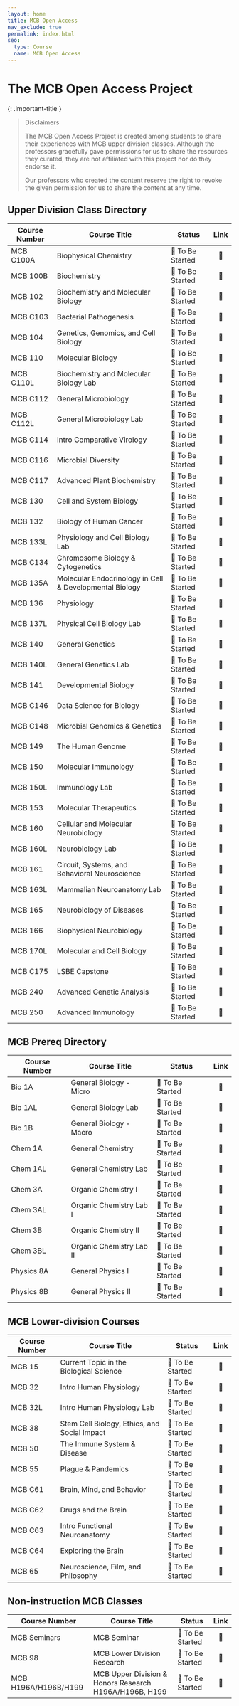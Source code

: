 ```yaml
---
layout: home
title: MCB Open Access
nav_exclude: true
permalink: index.html
seo:
  type: Course
  name: MCB Open Access
---
```


# The MCB Open Access Project

{: .important-title }
> Disclaimers
>
> The MCB Open Access Project is created among students to share their experiences with MCB upper division classes. Although the professors gracefully gave permissions for us to share the resources they curated, they are not affiliated with this project nor do they endorse it.
>
> Our professors who created the content reserve the right to revoke the given permission for us to share the content at any time.

## Upper Division Class Directory

| Course Number        | Course Title                                            | Status          | Link |
| -------------------- | ------------------------------------------------------- | --------------- | :----: |
| MCB C100A            | Biophysical Chemistry                                   | 🫣 To Be Started | 🔗    |
| MCB 100B             | Biochemistry                                            | 🫣 To Be Started | 🔗    |
| MCB 102              | Biochemistry and Molecular Biology                      | 🫣 To Be Started | 🔗    |
| MCB C103             | Bacterial Pathogenesis                                  | 🫣 To Be Started | 🔗    |
| MCB 104              | Genetics, Genomics, and Cell Biology                    | 🫣 To Be Started | 🔗    |
| MCB 110              | Molecular Biology                                       | 🫣 To Be Started | 🔗    |
| MCB C110L            | Biochemistry and Molecular Biology Lab                  | 🫣 To Be Started | 🔗    |
| MCB C112             | General Microbiology                                    | 🫣 To Be Started | 🔗    |
| MCB C112L            | General Microbiology Lab                                | 🫣 To Be Started | 🔗    |
| MCB C114             | Intro Comparative Virology                              | 🫣 To Be Started | 🔗    |
| MCB C116             | Microbial Diversity                                     | 🫣 To Be Started | 🔗    |
| MCB C117             | Advanced Plant Biochemistry                             | 🫣 To Be Started | 🔗    |
| MCB 130              | Cell and System Biology                                 | 🫣 To Be Started | 🔗    |
| MCB 132              | Biology of Human Cancer                                 | 🫣 To Be Started | 🔗    |
| MCB 133L             | Physiology and Cell Biology Lab                         | 🫣 To Be Started | 🔗    |
| MCB C134             | Chromosome Biology & Cytogenetics                       | 🫣 To Be Started | 🔗    |
| MCB 135A             | Molecular Endocrinology in Cell & Developmental Biology | 🫣 To Be Started | 🔗    |
| MCB 136              | Physiology                                              | 🫣 To Be Started | 🔗    |
| MCB 137L             | Physical Cell Biology Lab                               | 🫣 To Be Started | 🔗    |
| MCB 140              | General Genetics                                        | 🫣 To Be Started | 🔗    |
| MCB 140L             | General Genetics Lab                                    | 🫣 To Be Started | 🔗    |
| MCB 141              | Developmental Biology                                   | 🫣 To Be Started | 🔗    |
| MCB C146             | Data Science for Biology                                | 🫣 To Be Started | 🔗    |
| MCB C148             | Microbial Genomics & Genetics                           | 🫣 To Be Started | 🔗    |
| MCB 149              | The Human Genome                                        | 🫣 To Be Started | 🔗    |
| MCB 150              | Molecular Immunology                                    | 🫣 To Be Started | 🔗    |
| MCB 150L             | Immunology Lab                                          | 🫣 To Be Started | 🔗    |
| MCB 153              | Molecular Therapeutics                                  | 🫣 To Be Started | 🔗    |
| MCB 160              | Cellular and Molecular Neurobiology                     | 🫣 To Be Started | 🔗    |
| MCB 160L             | Neurobiology Lab                                        | 🫣 To Be Started | 🔗    |
| MCB 161              | Circuit, Systems, and Behavioral Neuroscience           | 🫣 To Be Started | 🔗    |
| MCB 163L             | Mammalian Neuroanatomy Lab                              | 🫣 To Be Started | 🔗    |
| MCB 165              | Neurobiology of Diseases                                | 🫣 To Be Started | 🔗    |
| MCB 166              | Biophysical Neurobiology                                | 🫣 To Be Started | 🔗    |
| MCB 170L             | Molecular and Cell Biology                              | 🫣 To Be Started | 🔗    |
| MCB C175             | LSBE Capstone                                           | 🫣 To Be Started | 🔗    |
| MCB 240              | Advanced Genetic Analysis                               | 🫣 To Be Started | 🔗    |
| MCB 250              | Advanced Immunology                                     | 🫣 To Be Started | 🔗    |


## MCB Prereq Directory

| Course Number        | Course Title                                            | Status          | Link |
| -------------------- | ------------------------------------------------------- | --------------- | :----: |
| Bio 1A               | General Biology - Micro                                 | 🫣 To Be Started | 🔗    |
| Bio 1AL              | General Biology Lab                                     | 🫣 To Be Started | 🔗    |
| Bio 1B               | General Biology - Macro                                 | 🫣 To Be Started | 🔗    |
| Chem 1A              | General Chemistry                                       | 🫣 To Be Started | 🔗    |
| Chem 1AL             | General Chemistry Lab                                   | 🫣 To Be Started | 🔗    |
| Chem 3A              | Organic Chemistry I                                     | 🫣 To Be Started | 🔗    |
| Chem 3AL             | Organic Chemistry Lab I                                 | 🫣 To Be Started | 🔗    |
| Chem 3B              | Organic Chemistry II                                    | 🫣 To Be Started | 🔗    |
| Chem 3BL             | Organic Chemistry Lab II                                | 🫣 To Be Started | 🔗    |
| Physics 8A           | General Physics I                                       | 🫣 To Be Started | 🔗    |
| Physics 8B           | General Physics II                                      | 🫣 To Be Started | 🔗    |


## MCB Lower-division Courses

| Course Number        | Course Title                                            | Status          | Link |
| -------------------- | ------------------------------------------------------- | --------------- | :----: |
| MCB 15               | Current Topic in the Biological Science                 | 🫣 To Be Started | 🔗    |
| MCB 32               | Intro Human Physiology                                  | 🫣 To Be Started | 🔗    |
| MCB 32L              | Intro Human Physiology Lab                              | 🫣 To Be Started | 🔗    |
| MCB 38               | Stem Cell Biology, Ethics, and Social Impact            | 🫣 To Be Started | 🔗    |
| MCB 50               | The Immune System & Disease                             | 🫣 To Be Started | 🔗    |
| MCB 55               | Plague & Pandemics                                      | 🫣 To Be Started | 🔗    |
| MCB C61              | Brain, Mind, and Behavior                               | 🫣 To Be Started | 🔗    |
| MCB C62              | Drugs and the Brain                                     | 🫣 To Be Started | 🔗    |
| MCB C63              | Intro Functional Neuroanatomy                           | 🫣 To Be Started | 🔗    |
| MCB C64              | Exploring the Brain                                     | 🫣 To Be Started | 🔗    |
| MCB 65               | Neuroscience, Film, and Philosophy                      | 🫣 To Be Started | 🔗    |


## Non-instruction MCB Classes

| Course Number        | Course Title                                            | Status          | Link |
| -------------------- | ------------------------------------------------------- | --------------- | :----: |
| MCB Seminars         | MCB Seminar                                             | 🫣 To Be Started | 🔗    |
| MCB 98               | MCB Lower Division Research                             | 🫣 To Be Started | 🔗    |
| MCB H196A/H196B/H199 | MCB Upper Division & Honors Research H196A/H196B, H199  | 🫣 To Be Started | 🔗    |
